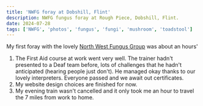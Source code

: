 ```yaml
---
title: 'NWFG foray at Dobshill, Flint'
description: NWFG fungus foray at Rough Piece, Dobshill, Flint.
date: 2024-07-28
tags: ['NWFG', 'photos', 'fungus', 'fungi', 'mushroom', 'toadstool']
---
```

My first foray with the lovely [North West Fungus Group](https://northwestfungusgroup.com/) was about an hours' 

1. The First Aid course at work went very well. The trainer hadn't presented to a Deaf team before, lots of challenges that he hadn't anticipated (hearing people just don't). He managed okay thanks to our lovely interpreters. Everyone passed and we await out certificates.
2. My website design choices are finished for now.
3. My evening train wasn't cancelled and it only took me an hour to travel the 7 miles from work to home.